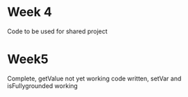 Week 4
======
Code to be used for shared project

Week5
=====
Complete, getValue not yet working code written, setVar and isFullygrounded working